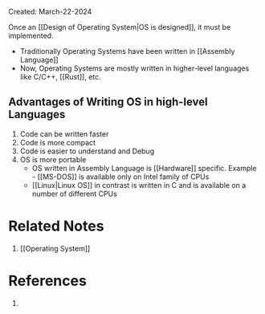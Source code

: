 Created: March-22-2024

Once an [[Design of Operating System|OS is designed]], it must be implemented.

- Traditionally Operating Systems have been written in [[Assembly Language]]
- Now, Operating Systems are mostly written in higher-level languages like C/C++, [[Rust]], etc.
## Advantages of Writing OS in high-level Languages

1. Code can be written faster
2. Code is more compact
3. Code is easier to understand and Debug
4. OS is more portable
	- OS written in Assembly Language is [[Hardware]] specific. Example - [[MS-DOS]] is available only on Intel family of CPUs
	- [[Linux|Linux OS]] in contrast is written in C and is available on a number of different CPUs
# Related Notes

1. [[Operating System]]
# References

1. 